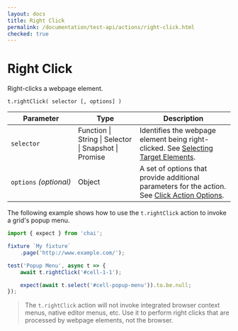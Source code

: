 ```yaml
---
layout: docs
title: Right Click
permalink: /documentation/test-api/actions/right-click.html
checked: true
---
```

# Right Click

Right-clicks a webpage element.

```text
t.rightClick( selector [, options] )
```

Parameter              | Type                                              | Description
---------------------- | ------------------------------------------------- | ------------------------------------------------------------------------------------------------------------------------
`selector`             | Function &#124; String &#124; Selector &#124; Snapshot &#124; Promise | Identifies the webpage element being right-clicked. See [Selecting Target Elements](index.md#selecting-target-elements).
`options`&#160;*(optional)* | Object                                            | A set of options that provide additional parameters for the action. See [Click Action Options](action-options.md#click-action-options).

The following example shows how to use the `t.rightClick` action to invoke a grid's popup menu.

```js
import { expect } from 'chai';

fixture `My fixture`
    .page('http://www.example.com/');

test('Popup Menu', async t => {
    await t.rightClick('#cell-1-1');

    expect(await t.select('#cell-popup-menu')).to.be.null;
});
```

> The `t.rightClick` action will not invoke integrated browser context menus, native editor menus, etc.
> Use it to perform right clicks that are processed by webpage elements, not the browser.